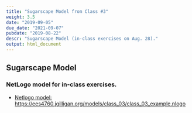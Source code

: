 ```yaml
---
title: "Sugarscape Model from Class #3"
weight: 3.5
date: "2019-09-05"
due_date: "2021-09-07"
pubdate: "2019-08-22"
descr: "Sugarscape Model (in-class exercises on Aug. 28)."
output: html_document
---
```

## Sugarscape Model

### NetLogo model for in-class exercises.

* [Netlogo model:](/static/models/class_03/class_03_example.nlogo)
  <https://ees4760.jgilligan.org/models/class_03/class_03_example.nlogo>
